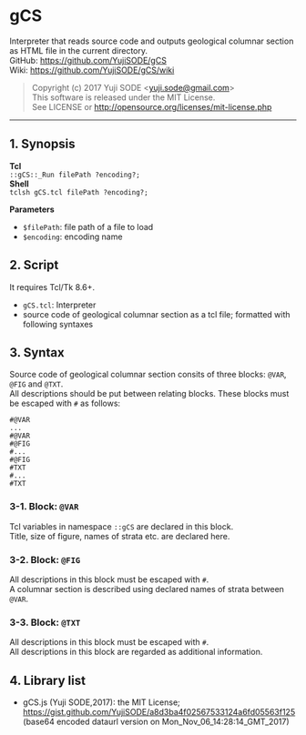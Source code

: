 # gCS
Interpreter that reads source code and outputs geological columnar section as HTML file in the current directory.  
GitHub: https://github.com/YujiSODE/gCS  
Wiki: https://github.com/YujiSODE/gCS/wiki  
>Copyright (c) 2017 Yuji SODE \<yuji.sode@gmail.com\>  
>This software is released under the MIT License.  
>See LICENSE or http://opensource.org/licenses/mit-license.php
______
## 1. Synopsis
**Tcl**  
`::gCS::_Run filePath ?encoding?;`  
**Shell**  
`tclsh gCS.tcl filePath ?encoding?;`  

**Parameters**  
- `$filePath`: file path of a file to load
- `$encoding`: encoding name

## 2. Script
It requires Tcl/Tk 8.6+.
- `gCS.tcl`: Interpreter
- source code of geological columnar section as a tcl file; formatted with following syntaxes

## 3. Syntax
Source code of geological columnar section consits of three blocks: `@VAR`, `@FIG` and `@TXT`.  
All descriptions should be put between relating blocks. These blocks must be escaped with `#` as follows:

    #@VAR
    ...
    #@VAR
    #@FIG
    #...
    #@FIG
    #TXT
    #...
    #TXT

### 3-1. Block: `@VAR`
Tcl variables in namespace `::gCS` are declared in this block.  
Title, size of figure, names of strata etc. are declared here.  

### 3-2. Block: `@FIG`
All descriptions in this block must be escaped with `#`.  
A columnar section is described using declared names of strata between `@VAR`.  

### 3-3. Block: `@TXT`
All descriptions in this block must be escaped with `#`.  
All descriptions in this block are regarded as additional information.  

## 4. Library list
- gCS.js (Yuji SODE,2017): the MIT License; https://gist.github.com/YujiSODE/a8d3ba4f02567533124a6fd05563f125  
  \(base64 encoded dataurl version on Mon_Nov_06_14:28:14_GMT_2017\)
  
